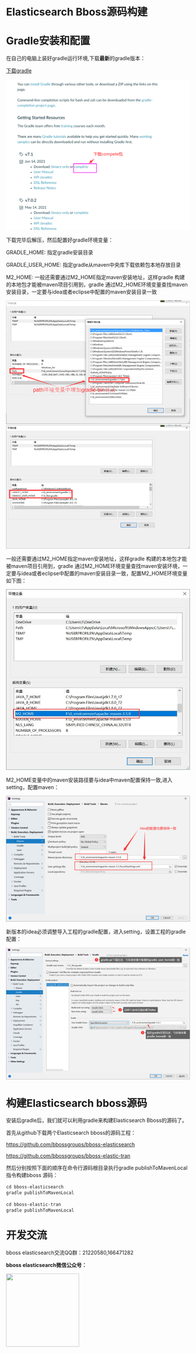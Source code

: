 # Elasticsearch Bboss源码构建

# Gradle安装和配置

在自己的电脑上装好gradle运行环境,下载**最新**的gradle版本：

[下载gradle](https://gradle.org/releases) 

![image-20210619095208788](images\gradle.png)

下载完毕后解压，然后配置好gradle环境变量： 

GRADLE_HOME:  指定gradle安装目录

GRADLE_USER_HOME: 指定gradle从maven中央库下载依赖包本地存放目录 

M2_HOME: 一般还需要通过M2_HOME指定maven安装地址，这样gradle 构建的本地包才能被maven项目引用到，gradle 通过M2_HOME环境变量查找maven安装目录，一定要与idea或者eclipse中配置的maven安装目录一致

![img](images/gradle_path.png)
![img](images/gradle_home.png)

一般还需要通过M2_HOME指定maven安装地址，这样gradle 构建的本地包才能被maven项目引用到，gradle 通过M2_HOME环境变量查找maven安装环境，一定要与idea或者eclipse中配置的maven安装目录一致，配置M2_HOME环境变量如下图： 

![img](images/m2_home.jpg)

M2_HOME变量中的maven安装路径要与idea中maven配置保持一致,进入setting，配置maven：

![image-20200510093315247](images/maven-idea.png)

新版本的idea必须调整导入工程的gradle配置，进入setting，设置工程的gradle配置：

![](images/mongodb/settingprojectgradle.png)

# 构建Elasticsearch bboss源码

安装后gradle后，我们就可以利用gradle来构建Elasticsearch Bboss的源码了。

首先从github下载两个Elasticsearch bboss的源码工程：

https://github.com/bbossgroups/bboss-elasticsearch

https://github.com/bbossgroups/bboss-elastic-tran

然后分别按照下面的顺序在命令行源码根目录执行gradle publishToMavenLocal指令构建bboss 源码：

```shell
cd bboss-elasticsearch
gradle publishToMavenLocal

cd bboss-elastic-tran
gradle publishToMavenLocal
```

# 开发交流



bboss elasticsearch交流QQ群：21220580,166471282

**bboss elasticsearch微信公众号：**

<img src="https://static.oschina.net/uploads/space/2017/0617/094201_QhWs_94045.jpg"  height="200" width="200">



